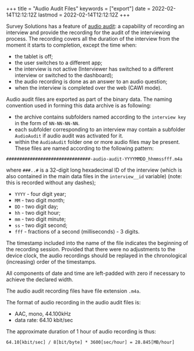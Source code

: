 +++
title = "Audio Audit Files"
keywords = ["export"]
date = 2022-02-14T12:12:12Z
lastmod = 2022-02-14T12:12:12Z
+++

Survey Solutions has a feature of [audio audit](https://docs.mysurvey.solutions/headquarters/svymanage/audio-audit/): a capability of recording an interview and provide the recording for the audit of the interviewing process. The recording covers all the duration of the interview from the moment it starts to completion, except the time when:
- the tablet is off;
- the user switches to a different app;
- the interview is not active (Interviewer has switched to a different interview or switched to the dashboard);
- the audio recording is done as an answer to an audio question;
- when the interview is completed over the web (CAWI mode).

Audio audit files are exported as part of the binary data.
The naming convention used in forming this data archive is as following:

- the archive contains subfolders named according to the  `interview key` in the form of `NN-NN-NN-NN`.
- each subfolder corresponding to an interview may contain a subfolder `AudioAudit` if audio audit was activated for it.
- within the `AudioAudit` folder one or more audio files may be present. These files are named according to the following pattern:

`################################-audio-audit-YYYYMMDD_hhmmssfff.m4a`

where `###..#` is a 32-digit long hexadecimal ID of the interview (which is also contained in the main data files in the `interview__id` variable) (note: this is recorded without any dashes);
* `YYYY` - four digit year;
* `MM` - two digit month;
* `DD` - two digit day;
* `hh` - two digit hour;
* `mm` - two digit minute;
* `ss` - two digit second;
* `fff` - fractions of a second (milliseconds) - 3 digits.

The timestamp included into the name of the file indicates the beginning of the recording session. Provided that there were no adjustments to the device clock, the audio recordings should be replayed in the chronological (increasing) order of the timestamps.

All components of date and time are left-padded with zero if necessary to achieve the declared width.

The audio audit recording files have file extension `.m4a`.

The format of audio recording in the audio audit files is:
- AAC, mono, 44.100kHz
- data rate: 64.10 kbit/sec

The approximate duration of 1 hour of audio recording is thus:
```
64.10[kbit/sec] / 8[bit/byte] * 3600[sec/hour] = 28.845[MB/hour]
```
